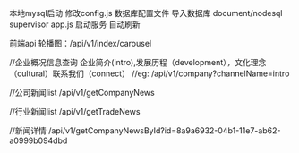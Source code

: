 本地mysql启动 修改config.js 数据库配置文件  导入数据库 document/nodesql
supervisor app.js  启动服务 自动刷新

前端api
轮播图：/api/v1/index/carousel

//企业概况信息查询 企业简介(intro),发展历程（development），文化理念（cultural）联系我们（connect）
//eg: /api/v1/company?channelName=intro

//公司新闻list
/api/v1/getCompanyNews

//行业新闻list
/api/v1/getTradeNews

//新闻详情
/api/v1/getCompanyNewsById?id=8a9a6932-04b1-11e7-ab62-a0999b094dbd

